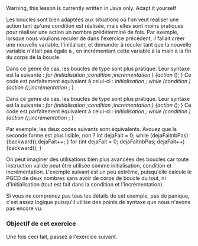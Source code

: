 ##  ##

Warning, this lesson is currently written in Java only. Adapt it yourself

Les boucles sont bien adaptées aux situations où l'on veut
réaliser une action tant qu'une condition est réalisée, mais elles sont
moins pratiques pour réaliser une action un nombre prédéterminé de fois. Par
exemple, lorsque nous voulions reculer de dans l'exercice
précédent, il fallait créer une nouvelle variable, l'initialiser, et
demander à reculer tant que la nouvelle variable n'était pas égale à , en incrémentant cette variable à la main à la fin du
corps de la boucle.

Dans ce genre de cas, les boucles de type sont plus
pratique. Leur syntaxe est la suivante : *for (initialisation* *;condition* *;incrémentation* *) {action*     ();
    }
Ce code est parfaitement équivalent à celui-ci : *initialisation* *; while (condition* *) {action* *();incrémentation*     ;
    }

Dans ce genre de cas, les boucles de type sont plus
pratique. Leur syntaxe est la suivante : *for (initialisation* *;condition* *;incrémentation* *) {action*     ();
    }
Ce code est parfaitement équivalent à celui-ci : *initialisation* *; while (condition* *) {action* *();incrémentation*     ;
    }

Par exemple, les deux codes suivants sont équivalents. Avouez que la seconde
forme est plus lisible, non ?     int dejaFait = 0;
    while (dejaFaitnbPas) {backward();dejaFait++;
    }
    for (int dejaFait = 0; dejaFaitnbPas; dejaFait++) {backward();
    }

On peut imaginer des utilisations bien plus avancées des boucles car toute instruction valide peut être utilisée comme
initialisation, condition et incrémentation. L'exemple suivant est un peu
extrême, puisqu'elle calcule le PGCD de deux nombres sans avoir de corps de
boucle du tout, ni d'initialisation (tout est fait dans la condition et
l'incrémentation).     

Si vous ne comprenez pas tous les détails de cet exemple, pas de panique,
c'est assez logique puisqu'il utilise des points de syntaxe que nous n'avons
pas encore vu.

### Objectif de cet exercice ###

Une fois ceci fait, passez à l'exercice suivant.

